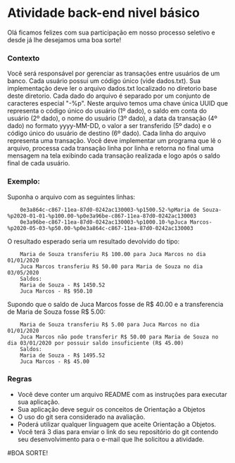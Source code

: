 # Atividade back-end nivel básico

Olá ficamos felizes com sua participação em nosso processo seletivo e desde já lhe desejamos uma boa sorte!

### Contexto
Você será responsável por gerenciar as transações entre usuários de um banco. Cada usuário possui um código único (vide dados.txt).
Sua implementação deve ler o arquivo dados.txt localizado no diretorio base deste diretorio. Cada dado do arquivo é separado por um conjunto de caracteres especial "-%p". Neste arquivo temos uma chave única UUID que representa o código único do usuário (1º dado), o saldo em conta do usuário (2º dado), o nome do usuário (3º dado), a data da transação (4º dado) no formato yyyy-MM-DD, o valor a ser transferido (5º dado) e o código único do usuário de destino (6º dado). Cada linha do arquivo representa uma transação.
Você deve implementar um programa que lê o arquivo, processa cada transação linha por linha e retorna no final uma mensagem na tela exibindo cada transação realizada e logo após o saldo final de cada usuário.

### Exemplo:
Suponha o arquivo com as seguintes linhas:

        0e3a864c-c867-11ea-87d0-0242ac130003-%p1500.52-%pMaria de Souza-%p2020-01-01-%p100.00-%p0e3a96be-c867-11ea-87d0-0242ac130003
        0e3a96be-c867-11ea-87d0-0242ac130003-%p1000.10-%pJuca Marcos-%p2020-05-03-%p50.00-%p0e3a864c-c867-11ea-87d0-0242ac130003

O resultado esperado seria um resultado devolvido do tipo:

        Maria de Souza transferiu R$ 100.00 para Juca Marcos no dia 01/01/2020
        Juca Marcos transferiu R$ 50.00 para Maria de Souza no dia 03/05/2020
        Saldos:
        Maria de Souza - R$ 1450.52
        Juca Marcos - R$ 950.10

Supondo que o saldo de Juca Marcos fosse de R$ 40.00 e a transferencia de Maria de Souza fosse R$ 5.00:

        Maria de Souza transferiu R$ 5.00 para Juca Marcos no dia 01/01/2020
        Juca Marcos não pode transferir R$ 50.00 para Maria de Souza no dia 03/01/2020 por possuir saldo insuficiente (R$ 45.00)
        Saldos:
        Maria de Souza - R$ 1495.52
        Juca Marcos - R$ 45.00
        
### Regras
  - Você deve conter um arquivo README com as instruções para executar sua aplicação.
  - Sua aplicação deve seguir os conceitos de Orientação a Objetos
  - O uso do git sera considerado na avaliação.
  - Poderá utilizar qualquer linguagem que aceite Orientação a Objetos.
  - Você terá 3 dias para enviar o link do seu repositório do git contendo seu desenvolvimento para o e-mail que lhe solicitou a atividade.

#BOA SORTE!
